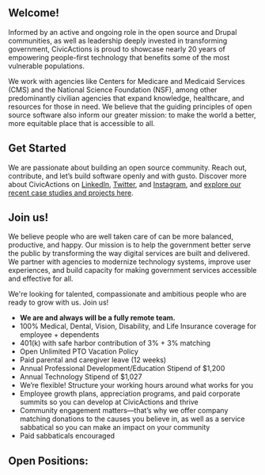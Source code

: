 ## Welcome!

Informed by an active and ongoing role in the open source and Drupal communities, as well as leadership deeply invested in transforming government, CivicActions is proud to showcase nearly 20 years of empowering people-first technology that benefits some of the most vulnerable populations.

We work with agencies like Centers for Medicare and Medicaid Services (CMS) and the National Science Foundation (NSF), among other predominantly civilian agencies that expand knowledge, healthcare, and resources for those in need. We believe that the guiding principles of open source software also inform our greater mission: to make the world a better, more equitable place that is accessible to all.

## Get Started

We are passionate about building an open source community. Reach out, contribute, and let’s build software openly and with gusto. Discover more about CivicActions on [LinkedIn](https://www.linkedin.com/company/civicactions/), [Twitter](https://twitter.com/civicactions), and [Instagram](https://www.instagram.com/civicactions/), and [explore our recent case studies and projects here](https://civicactions.com/).

## Join us!

We believe people who are well taken care of can be more balanced, productive, and happy. Our mission is to help the government better serve the public by transforming the way digital services are built and delivered. We partner with agencies to modernize technology systems, improve user experiences, and build capacity for making government services accessible and effective for all.

We're looking for talented, compassionate and ambitious people who are ready to grow with us. Join us!

- **We are and always will be a fully remote team.**
- 100% Medical, Dental, Vision, Disability, and Life Insurance coverage for employee + dependents
- 401(k) with safe harbor contribution of 3% + 3% matching
- Open Unlimited PTO Vacation Policy
- Paid parental and caregiver leave (12 weeks)
- Annual Professional Development/Education Stipend of $1,200
- Annual Technology Stipend of $1,027
- We’re flexible! Structure your working hours around what works for you
- Employee growth plans, appreciation programs, and paid corporate summits so you can develop at CivicActions and thrive
- Community engagement matters—that’s why we offer company matching donations to the causes you believe in, as well as a service sabbatical so you can make an impact on your community
- Paid sabbaticals encouraged

## Open Positions:

<!-- GREENHOUSE-JOBS:START -->

<!-- GREENHOUSE-JOBS:END -->
